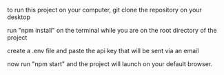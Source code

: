 to run this project on your computer, git clone the repository on your desktop

run "npm install" on the terminal while you are on the root directory of the project

create a .env file and paste the api key that will be sent via an email

now run "npm start" and the project will launch on your default browser.
